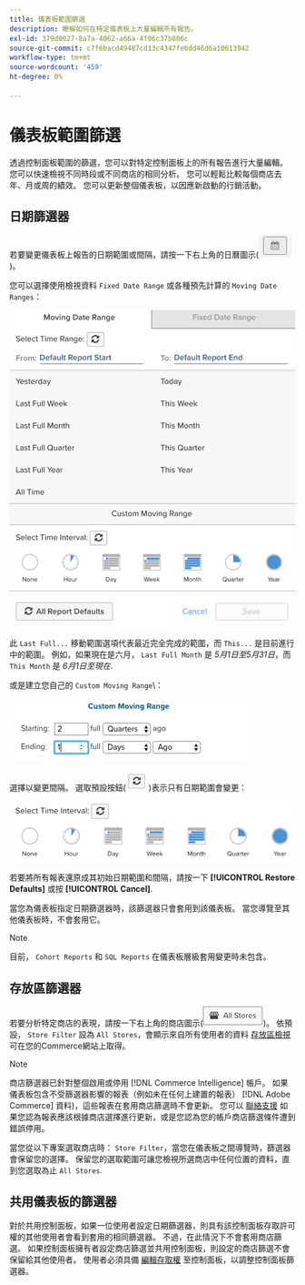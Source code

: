 ```yaml
---
title: 儀表板範圍篩選
description: 瞭解如何在特定儀表板上大量編輯所有報告。
exl-id: 379d0027-8a7a-4062-a66a-4f06c37b806c
source-git-commit: c7f6bacd49487cd13c4347fe6dd46d6a10613942
workflow-type: tm+mt
source-wordcount: '459'
ht-degree: 0%

---
```


# 儀表板範圍篩選

透過控制面板範圍的篩選，您可以對特定控制面板上的所有報告進行大量編輯。 您可以快速檢視不同時段或不同商店的相同分析。 您可以輕鬆比較每個商店去年、月或周的績效。 您可以更新整個儀表板，以因應新啟動的行銷活動。

## 日期篩選器

若要變更儀表板上報告的日期範圍或間隔，請按一下右上角的日曆圖示(![行事曆](../../assets/calendar-button.png))。

您可以選擇使用檢視資料 `Fixed Date Range` 或各種預先計算的 `Moving Date Ranges`：

![移動日期範圍](../../assets/moving_date_ranges.png)

此 `Last Full...` 移動範圍選項代表最近完全完成的範圍，而 `This...` 是目前進行中的範圍。 例如，如果現在是六月， `Last Full Month` 是 _5月1日至5月31日_，而 `This Month` 是 _6月1日至現在_.

或是建立您自己的 `Custom Moving Range`\：

![自訂移動範圍](../../assets/custom-moving-range.png)

選擇以變更間隔。 選取預設按鈕(![時間間隔預設值](../../assets/time_interval_default.png))表示只有日期範圍會變更：

![時間間隔](../../assets/time_interval.png)

若要將所有報表還原成其初始日期範圍和間隔，請按一下 **[!UICONTROL Restore Defaults]** 或按 **[!UICONTROL Cancel]**.

當您為儀表板指定日期篩選器時，該篩選器只會套用到該儀表板。 當您導覽至其他儀表板時，不會套用它。

>[!NOTE]
>
>目前， `Cohort Reports` 和 `SQL Reports` 在儀表板層級套用變更時未包含。

## 存放區篩選器

若要分析特定商店的表現，請按一下右上角的商店圖示(![存放區篩選器](../../assets/store-filter.png))。 依預設， `Store Filter` 設為 `All Stores`，會顯示來自所有使用者的資料 [存放區檢視](https://experienceleague.adobe.com/docs/commerce-admin/stores-sales/site-store/store-views.html) 可在您的Commerce網站上取得。

>[!NOTE]
>
>商店篩選器已針對整個啟用或停用 [!DNL Commerce Intelligence] 帳戶。 如果儀表板包含不受篩選器影響的報表（例如未在任何上建置的報表） [!DNL Adobe Commerce] 資料)，這些報表在套用商店篩選時不會更新。 您可以 [聯絡支援](https://experienceleague.adobe.com/docs/commerce-knowledge-base/kb/troubleshooting/miscellaneous/mbi-service-policies.html) 如果您認為報表應該根據商店選擇進行更新，或是您認為您的帳戶商店篩選條件遭到錯誤停用。

當您從以下專案選取商店時： `Store Filter`，當您在儀表板之間導覽時，篩選器會保留您的選擇。 保留您的選取範圍可讓您檢視所選商店中任何位置的資料，直到您選取為止 `All Stores`.

## 共用儀表板的篩選器

對於共用控制面板，如果一位使用者設定日期篩選器，則具有該控制面板存取許可權的其他使用者會看到套用的相同篩選器。 不過，在此情況下不會套用商店篩選。 如果控制面板擁有者設定商店篩選並共用控制面板，則設定的商店篩選不會保留給其他使用者。 使用者必須具備 [編輯存取權](../../data-user/dashboards/share-dashboard-with-users.md) 至控制面板，以調整控制面板篩選器。
